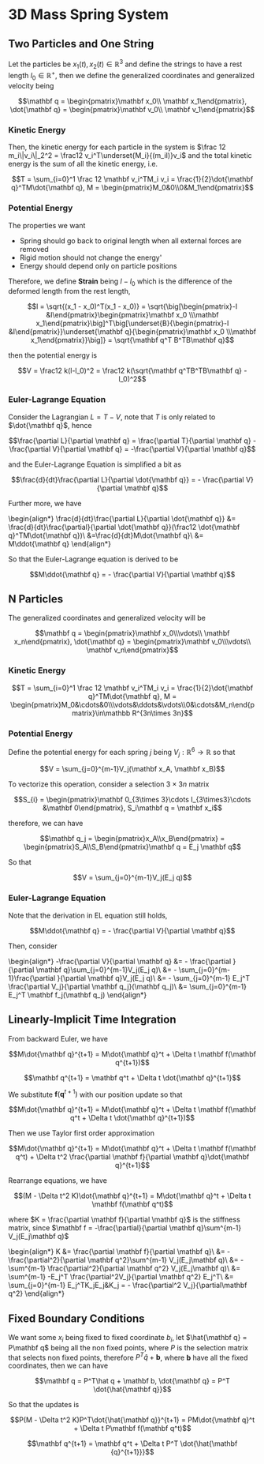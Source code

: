 # 3D Mass Spring System

## Two Particles and One String
Let the particles be $x_1(t), x_2(t)\in\mathbb R^3$ and define the strings to have a rest length $l_0\in\mathbb R^+$, then we define the generalized coordinates and generalized velocity being 

$$\mathbf q = \begin{pmatrix}\mathbf x_0\\ \mathbf x_1\end{pmatrix}, \dot{\mathbf q} = \begin{pmatrix}\mathbf v_0\\ \mathbf v_1\end{pmatrix}$$

### Kinetic Energy
Then, the kinetic energy for each particle in the system is $\frac 12 m_i\|v_i\|_2^2 = \frac12 v_i^T\underset{M_i}{(m_iI)}v_i$ and the total kinetic energy is the sum of all the kinetic energy, i.e.

$$T = \sum_{i=0}^1 \frac 12 \mathbf v_i^TM_i v_i = \frac{1}{2}\dot{\mathbf q}^TM\dot{\mathbf q}, M = \begin{pmatrix}M_0&0\\0&M_1\end{pmatrix}$$

### Potential Energy
The properties we want

 - Spring should go back to original length when all external forces are removed
 - Rigid motion should not change the energy'
 - Energy should depend only on particle positions

Therefore, we define __Strain__ being $l - l_0$ which is the difference of the deformed length from the rest length, 

$$l = \sqrt{(x_1 - x_0)^T(x_1 - x_0)} = \sqrt{\big[\begin{pmatrix}-I &I\end{pmatrix}\begin{pmatrix}\mathbf x_0 \\\mathbf x_1\end{pmatrix}\big]^T\big[\underset{B}{\begin{pmatrix}-I &I\end{pmatrix}}\underset{\mathbf q}{\begin{pmatrix}\mathbf x_0 \\\mathbf x_1\end{pmatrix}}\big]} = \sqrt{\mathbf q^T B^TB\mathbf q}$$

then the potential energy is 

$$V = \frac12 k(l-l_0)^2 = \frac12 k(\sqrt{\mathbf q^TB^TB\mathbf q} - l_0)^2$$

### Euler-Lagrange Equation
Consider the Lagrangian $L = T - V$, note that $T$ is only related to $\dot{\mathbf q}$, hence

$$\frac{\partial L}{\partial \mathbf q} = \frac{\partial T}{\partial \mathbf q} - \frac{\partial V}{\partial \mathbf q} = -\frac{\partial V}{\partial \mathbf q}$$

and the Euler-Lagrange Equation is simplified a bit as 

$$\frac{d}{dt}\frac{\partial L}{\partial \dot{\mathbf q}} = - \frac{\partial V}{\partial \mathbf q}$$

Further more, we have

\begin{align*}
\frac{d}{dt}\frac{\partial L}{\partial \dot{\mathbf q}} &= \frac{d}{dt}\frac{\partial}{\partial \dot{\mathbf q}}(\frac12 \dot{\mathbf q}^TM\dot{\mathbf q})\\ 
&=\frac{d}{dt}M\dot{\mathbf q}\\
&= M\ddot{\mathbf q}
\end{align*}

So that the Euler-Lagrange equation is derived to be 

$$M\ddot{\mathbf q} = - \frac{\partial V}{\partial \mathbf q}$$

## N Particles
The generalized coordinates and generalized velocity will be 

$$\mathbf q = \begin{pmatrix}\mathbf x_0\\\vdots\\ \mathbf x_n\end{pmatrix}, \dot{\mathbf q} = \begin{pmatrix}\mathbf v_0\\\vdots\\ \mathbf v_n\end{pmatrix}$$

### Kinetic Energy

$$T = \sum_{i=0}^1 \frac 12 \mathbf v_i^TM_i v_i = \frac{1}{2}\dot{\mathbf q}^TM\dot{\mathbf q}, M = \begin{pmatrix}M_0&\cdots&0\\\vdots&\ddots&\vdots\\0&\cdots&M_n\end{pmatrix}\in\mathbb R^{3n\times 3n}$$

### Potential Energy
Define the potential energy for each spring $j$ being $V_j:\mathbb R^{6}\rightarrow \mathbb R$ so that 

$$V = \sum_{j=0}^{m-1}V_j(\mathbf x_A, \mathbf x_B)$$

To vectorize this operation, consider a selection $3\times 3n$ matrix 

$$S_{i} = \begin{pmatrix}\mathbf 0_{3\times 3}\cdots I_{3\times3}\cdots &\mathbf 0\end{pmatrix}, S_i\mathbf q = \mathbf x_i$$

therefore, we can have 

$$\mathbf q_j = \begin{pmatrix}x_A\\x_B\end{pmatrix} = \begin{pmatrix}S_A\\S_B\end{pmatrix}\mathbf q = E_j \mathbf q$$

So that 

$$V = \sum_{j=0}^{m-1}V_j(E_j q)$$

### Euler-Lagrange Equation
Note that the derivation in EL equation still holds, 

$$M\ddot{\mathbf q} = - \frac{\partial V}{\partial \mathbf q}$$

Then, consider 

\begin{align*}
-\frac{\partial V}{\partial \mathbf q} &= - \frac{\partial }{\partial \mathbf q}\sum_{j=0}^{m-1}V_j(E_j q)\\
&= - \sum_{j=0}^{m-1}\frac{\partial }{\partial \mathbf q}V_j(E_j q)\\
&= - \sum_{j=0}^{m-1} E_j^T  \frac{\partial V_j}{\partial \mathbf q_j}(\mathbf q_j)\\
&= \sum_{j=0}^{m-1} E_j^T  \mathbf f_j(\mathbf q_j)
\end{align*}

## Linearly-Implicit Time Integration
From backward Euler, we have 

$$M\dot{\mathbf q}^{t+1} = M\dot{\mathbf q}^t + \Delta t \mathbf f(\mathbf q^{t+1})$$

$$\mathbf q^{t+1} = \mathbf q^t + \Delta t \dot{\mathbf q}^{t+1}$$

We substitute $\mathbf f(\mathbf q^{t+1})$ with our position update so that 

$$M\dot{\mathbf q}^{t+1} = M\dot{\mathbf q}^t + \Delta t \mathbf f(\mathbf q^t + \Delta t \dot{\mathbf q}^{t+1})$$

Then we use Taylor first order approximation

$$M\dot{\mathbf q}^{t+1} = M\dot{\mathbf q}^t + \Delta t \mathbf f(\mathbf q^t) + \Delta t^2 \frac{\partial \mathbf f}{\partial \mathbf q}\dot{\mathbf q}^{t+1}$$

Rearrange equations, we have 

$$(M - \Delta t^2 K)\dot{\mathbf q}^{t+1} = M\dot{\mathbf q}^t + \Delta t  \mathbf f(\mathbf q^t)$$

where $K = \frac{\partial \mathbf f}{\partial \mathbf q}$ is the stiffness matrix, since $\mathbf f = -\frac{\partial}{\partial \mathbf q}\sum^{m-1} V_j(E_j\mathbf q)$

\begin{align*}
K &= \frac{\partial \mathbf f}{\partial \mathbf q}\\
 &= -\frac{\partial^2}{\partial \mathbf q^2}\sum^{m-1} V_j(E_j\mathbf q)\\
 &= -\sum^{m-1} \frac{\partial^2}{\partial \mathbf q^2} V_j(E_j\mathbf q)\\
 &= \sum^{m-1} -E_j^T \frac{\partial^2V_j}{\partial \mathbf q^2} E_j^T\\
 &= \sum_{j=0}^{m-1} E_j^TK_jE_j&K_j = - \frac{\partial^2  V_j}{\partial\mathbf q^2}
\end{align*}

## Fixed Boundary Conditions
We want some $x_i$ being fixed to fixed coordinate $b_i$, 
let $\hat{\mathbf q} = P\mathbf q$ being all the non fixed points, where $P$ is the selection matrix that selects non fixed points, therefore $P^T\hat q + \mathbf b$, where $\mathbf b$ have all the fixed coordinates, then we can have 

$$\mathbf q = P^T\hat q + \mathbf b, \dot{\mathbf q} = P^T \dot{\hat{\mathbf q}}$$

So that the updates is 

$$P(M - \Delta t^2 K)P^T\dot{\hat{\mathbf q}}^{t+1} = PM\dot{\mathbf q}^t + \Delta t  P\mathbf f(\mathbf q^t)$$

$$\mathbf q^{t+1} = \mathbf q^t + \Delta t P^T \dot{\hat{\mathbf {q}^{t+1}}}$$

